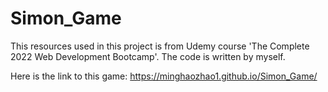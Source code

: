 # Simon_Game

This resources used in this project is from Udemy course 'The Complete 2022 Web Development Bootcamp'. The code is written by myself. 

Here is the link to this game: https://minghaozhao1.github.io/Simon_Game/
